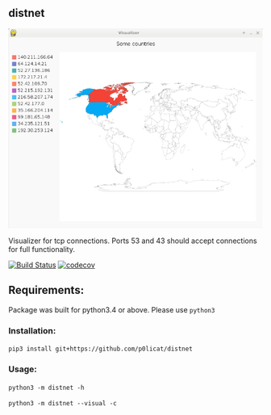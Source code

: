 ## distnet

![screenshot](/Documentation/Images/appearance.png)

Visualizer for tcp connections. Ports 53 and 43 should accept connections for full functionality.

[![Build Status](https://travis-ci.org/p0licat/distnet.svg?branch=master)](https://travis-ci.org/p0licat/distnet)
[![codecov](https://codecov.io/gh/p0licat/distnet/branch/master/graph/badge.svg)](https://codecov.io/gh/p0licat/distnet)



## Requirements:

  Package was built for python3.4 or above. Please use `python3`

### Installation:

  `pip3 install git+https://github.com/p0licat/distnet`

### Usage:

  `python3 -m distnet -h`

  `python3 -m distnet --visual -c`

